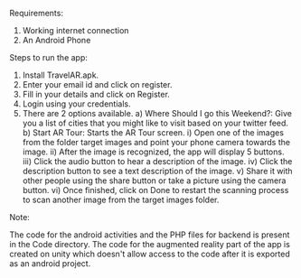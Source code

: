 Requirements:

1) Working internet connection
2) An Android Phone

Steps to run the app:

1) Install TravelAR.apk.
2) Enter your email id and click on register.
3) Fill in your details and click on Register.
4) Login using your credentials.
5) There are 2 options available.
   a) Where Should I go this Weekend?: Give you a list of cities that you might like to visit based on your twitter feed.
   b) Start AR Tour: Starts the AR Tour screen.
      i) Open one of the images from the folder target images and point your phone camera towards the image.
     ii) After the image is recognized, the app will display 5 buttons.
    iii) Click the audio button to hear a description of the image.
     iv) Click the description button to see a text description of the image.
      v) Share it with other people using the share button or take a picture using the camera button.
     vi) Once finished, click on Done to restart the scanning process to scan another image from the target images folder.  

Note:

The code for the android activities and the PHP files for backend is present in the Code directory. The code for the augmented reality part of the app 
is created on unity which doesn't allow access to the code after it is exported as an android project.
